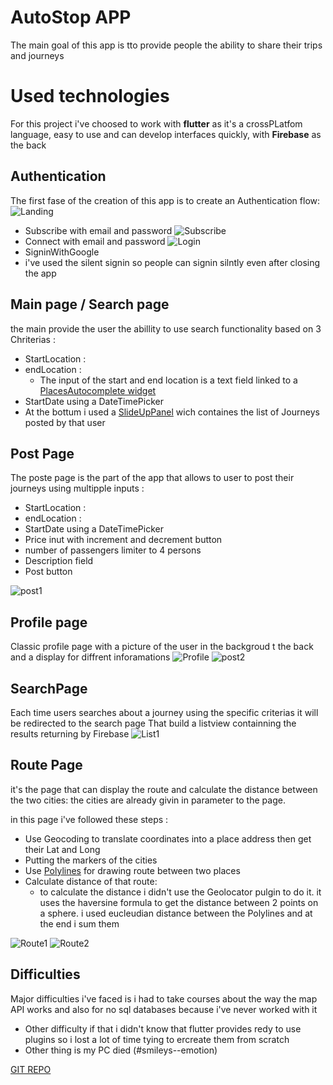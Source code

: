 # AutoStop APP

The main goal of this app is tto provide people the ability to share their trips and journeys

# Used technologies

For this project i've choosed to work with **flutter** as it's a crossPLatfom language, easy to use and can develop interfaces quickly, with **Firebase** as the back

## Authentication

The first fase of the creation of this app is to create an Authentication flow:
![Landing](https://i.ibb.co/fXBDVxF/Screenshot-20210125-153206.jpg)

- Subscribe with email and password
  ![Subscribe](https://i.ibb.co/wCGLpwR/SLiscreenshot-20210125-153228.jpg)
- Connect with email and password
  ![Login](https://i.ibb.co/YdcGWkS/Screenshot-20210125-153211.jpg)
- SigninWithGoogle
- i've used the silent signin so people can signin silntly even after closing the app

## Main page / Search page

the main provide the user the abillity to use search functionality based on 3 Chriterias :

- StartLocation :
- endLocation :
  - The input of the start and end location is a text field linked to a [PlacesAutocomplete widget](https://pub.dev/packages/flutter_places_autocomplete)
- StartDate using a DateTimePicker
- At the bottum i used a [SlideUpPanel](https://pub.dev/packages/sliding_up_panel) wich containes the list of Journeys posted by that user

## Post Page

The poste page is the part of the app that allows to user to post their journeys
using multipple inputs :

- StartLocation :
- endLocation :
- StartDate using a DateTimePicker
- Price inut with increment and decrement button
- number of passengers limiter to 4 persons
- Description field
- Post button

![post1](https://i.ibb.co/M96MXsd/Screenshot-20210125-153257.jpg)

## Profile page

Classic profile page with a picture of the user in the backgroud t the back
and a display for diffrent inforamations
![Profile](https://i.ibb.co/7CNs2KN/Screenshot-20210125-153246.jpg)
![post2](https://i.ibb.co/9bx1NZG/Screenshot-20210125-153301.jpg)

## SearchPage

Each time users searches about a journey using the specific criterias it will be redirected to the search page That build a listview containning the results returning by Firebase
![List1](https://i.ibb.co/Nsp84sq/Screenshot-20210125-153312.jpg)

## Route Page

it's the page that can display the route and calculate the distance between the two cities: the cities are already givin in parameter to the page.

in this page i've followed these steps :

- Use Geocoding to translate coordinates into a place address then get their Lat and Long
- Putting the markers of the cities
- Use [Polylines](https://pub.dev/packages/flutter_polyline_points) for drawing route between two places
- Calculate distance of that route:
  - to calculate the distance i didn't use the Geolocator pulgin to do it.
    it uses the haversine formula to get the distance between 2 points on a sphere.
    i used eucleudian distance between the Polylines and at the end i sum them

![Route1](https://i.ibb.co/dtB3fqn/Screenshot-20210125-153322.jpg)
![Route2](https://i.ibb.co/LtwQ4Vf/Screenshot-20210125-153336.jpg)

## Difficulties

Major difficulties i've faced is i had to take courses about the way the map API works and also for no sql databases because i've never worked with it

- Other difficulty if that i didn't know that flutter provides redy to use plugins so i lost a lot of time tying to ercreate them from scratch
- Other thing is my PC died (#smileys--emotion)

[GIT REPO](https://github.com/oussamaHJM/auto_stop)
